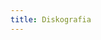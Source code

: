```yaml
---
title: Diskografia
---
```



<!--Tähän singlet ja albumit (nimi ja julkaisuvuosi pienellä oikealle-->